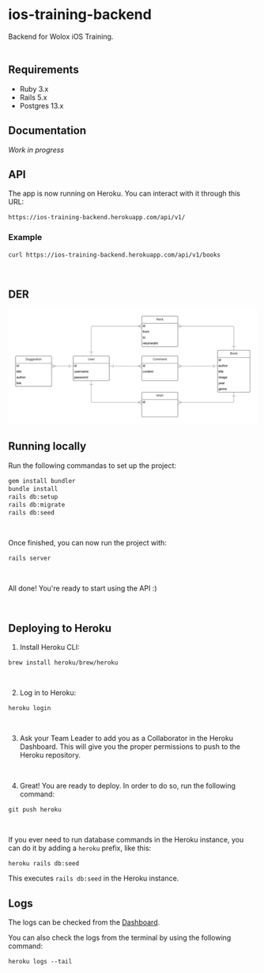 # ios-training-backend

Backend for Wolox iOS Training.
<br/><br/>

## Requirements
* Ruby 3.x
* Rails 5.x
* Postgres 13.x

## Documentation
_Work in progress_

## API
The app is now running on Heroku. You can interact with it through this URL: <br/>
```
https://ios-training-backend.herokuapp.com/api/v1/
```

### Example
```
curl https://ios-training-backend.herokuapp.com/api/v1/books
```
<br/>


## DER

![alt text](https://github.com/wolox-training/swift-training-backend/blob/master/DER.png)
<br/>

## Running locally

Run the following commandas to set up the project:
```
gem install bundler
bundle install
rails db:setup
rails db:migrate
rails db:seed
```
<br/>

Once finished, you can now run the project with:
```
rails server
```
<br/>

All done! You're ready to start using the API :)

<br/>

## Deploying to Heroku

1) Install Heroku CLI:
```
brew install heroku/brew/heroku
```
<br/>

2) Log in to Heroku:
```
heroku login
```
<br/>

3) Ask your Team Leader to add you as a Collaborator in the Heroku Dashboard. This will give you the proper permissions to push to the Heroku repository.
<br/>

4) Great! You are ready to deploy. In order to do so, run the following command:
```
git push heroku
```
<br/>

If you ever need to run database commands in the Heroku instance, you can do it by adding a `heroku` prefix, like this:
```
heroku rails db:seed 
```

This executes `rails db:seed` in the Heroku instance.

## Logs

The logs can be checked from the [Dashboard](https://dashboard.heroku.com/apps/swift-training-backend/activity).

You can also check the logs from the terminal by using the following command:
```
heroku logs --tail
```
